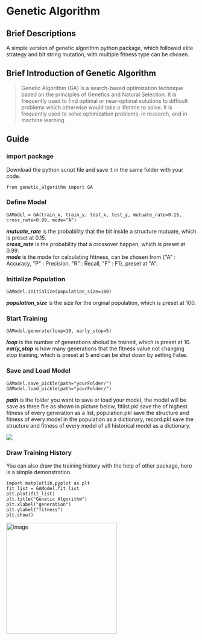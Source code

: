 # Genetic Algorithm

## Brief Descriptions
A simple version of genetic algorithm python package, which followed elite strategy and bit string mutation, with multiple fitness type can be chosen.  

## Brief Introduction of Genetic Algorithm
> Genetic Algorithm (GA) is a search-based optimization technique based on the principles of Genetics and Natural Selection. It is frequently used to find optimal or near-optimal solutions to difficult problems which otherwise would take a lifetime to solve. It is frequently used to solve optimization problems, in research, and in machine learning.  

## Guide
### import package
Download the python script file and save it in the same folder with your code.  
```
from genetic_algorithm import GA
```

### Define Model
```
GAModel = GA(train_x, train_y, test_x, test_y, mutuate_rate=0.15, cross_rate=0.99, mode="A")
```
***mutuate_rate*** is the probability that the bit inside a structure mutuate, which is preset at 0.15.  
***cross_rate*** is the probability that a crossover happen, which is preset at 0.99.  
***mode*** is the mode for calculating fittness, can be chosen from {"A" : Accuracy, "P" : Precision, "R" : Recall, "F" : F1}, preset at "A".  

### Initialize Population
```
GAModel.initialize(population_size=100)
```
***population_size*** is the size for the orginal population, which is preset at 100.  

### Start Training
```
GAModel.generate(loop=10, early_stop=5)
```
***loop*** is the number of generations sholud be trained, which is preset at 10.  
***early_stop*** is how many generations that the fitness value not changing stop training, which is preset at 5 and can be shut down by setting False.  

### Save and Load Model
```
GAModel.save_pickle(path="yourFolder/")
GAModel.load_pickle(path="yourFolder/")
```
***path*** is the folder you want to save or load your model, the model will be save as three file as shown in picture below, fitlist.pkl save the of highest fitness of every generation as a list, population.pkl save the structure and fitness of every model in the population as a dictionary, record.pkl save the structure and fitness of every model of all historical model as a dictionary.  

![](https://i.imgur.com/FqS1sst.png)

### Draw Training History
You can also draw the training history with the help of other package, here is a simple demonstration.  
```
import matplotlib.pyplot as plt
fit_list = GAModel.fit_list
plt.plot(fit_list)
plt.title("Genetic Algorithm")
plt.xlabel("generation")
plt.ylabel("fitness")
plt.show()
```
<img width="293" alt="image" src="https://user-images.githubusercontent.com/77425545/170240660-8534a3d1-e3d2-440e-af98-8478859bae5d.png">
